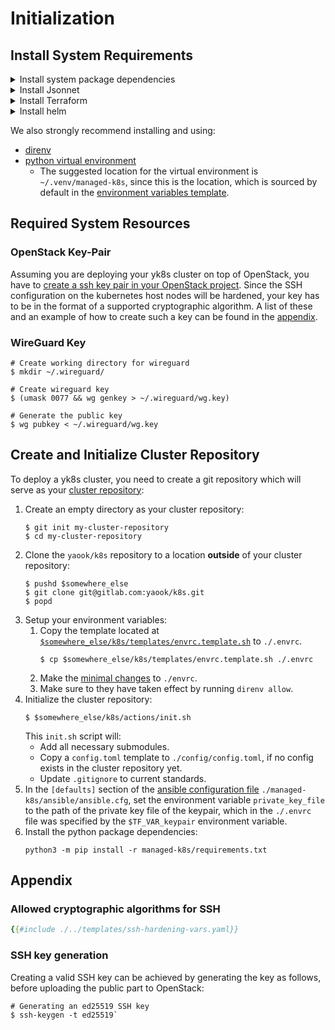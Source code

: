 # Initialization

## Install System Requirements

<details>
<summary>Install system package dependencies</summary>

```console
# managed-k8s system package dependencies
$ sudo apt install python3-pip python3-venv \
  python3-toml moreutils jq wireguard pass
```
</details>


<details>
<summary>Install Jsonnet</summary>

```console
# jsonnet (you may want to adjust the version)
$ GO111MODULE="on" go get github.com/google/go-jsonnet/cmd/jsonnet@v0.16.0

# jsonnet-bundler (you may want to adjust the version)
$ GO111MODULE="on" go get github.com/jsonnet-bundler/jsonnet-bundler/cmd/jb@v0.4.0
```
</details>

<details>
<summary>Install Terraform</summary>

```console
# Download the compressed terraform binary
$ wget -q -O "terraform.zip" https://releases.hashicorp.com/terraform/1.0.7/terraform_1.0.7_linux_amd64.zip

# Extract the binary
$ unzip -q terraform.zip

# Move the binary
$ mv terraform /usr/local/bin/terraform

# You may need allow execution of the binary
$ sudo chmod +x /usr/local/bin/terraform
```
</details>

<details>
<summary>Install helm</summary>
Follow <a href=https://helm.sh/docs/intro/install/>the upstream instructions on installing Helm</a>.
</details>

We also strongly recommend installing and using:

- [direnv](https://direnv.net/)
- [python virtual environment](https://docs.python.org/3/tutorial/venv.html#creating-virtual-environments)
    - The suggested location for the virtual environment is `~/.venv/managed-k8s`, since this is the location, which is sourced by default in the [environment variables template](./environmental-variables.md#template).

## Required System Resources

### OpenStack Key-Pair

Assuming you are deploying your yk8s cluster on top of OpenStack, you have to [create a ssh key pair in your OpenStack project](https://docs.openstack.org/horizon/latest/user/configure-access-and-security-for-instances.html#add-a-key-pair). Since the SSH configuration on the kubernetes host nodes will be hardened, your key has to be in the format of a supported cryptographic algorithm. A list of these and an example of how to create such a key can be found in the [appendix](#appendix).

### WireGuard Key

```console
# Create working directory for wireguard
$ mkdir ~/.wireguard/

# Create wireguard key
$ (umask 0077 && wg genkey > ~/.wireguard/wg.key)

# Generate the public key
$ wg pubkey < ~/.wireguard/wg.key
```

## Create and Initialize Cluster Repository

To deploy a yk8s cluster, you need to create a git repository which will
serve as your [cluster repository](./../design/cluster-repository.md):

1. Create an empty directory as your cluster repository:
    ```console
    $ git init my-cluster-repository
    $ cd my-cluster-repository
    ```
1. Clone the `yaook/k8s` repository to a location **outside** of your cluster repository:
    ```console
    $ pushd $somewhere_else
    $ git clone git@gitlab.com:yaook/k8s.git
    $ popd
    ```
1. Setup your environment variables:
    1. Copy the template located at [`$somewhere_else/k8s/templates/envrc.template.sh`](./environmental-variables.md#template) to `./.envrc`.
        ```console
        $ cp $somewhere_else/k8s/templates/envrc.template.sh ./.envrc
        ```
    1. Make the [minimal changes](./environmental-variables.html#minimal-required-changes) to `./envrc`.
    1. Make sure to they have taken effect by running `direnv allow`.
1. Initialize the cluster repository:
    ```console
    $ $somewhere_else/k8s/actions/init.sh
    ```
    This `init.sh` script will:
    - Add all necessary submodules.
    - Copy a `config.toml` template to `./config/config.toml`, if no config exists in the cluster repository yet.
    - Update `.gitignore` to current standards.
1. In the `[defaults]` section of the [ansible configuration file](./cluster-configuration.md#ansible-configuration) `./managed-k8s/ansible/ansible.cfg`, set the environment variable `private_key_file` to the path of the private key file of the keypair, which in the `./.envrc` file was specified by the `$TF_VAR_keypair` environment variable.
1. Install the python package dependencies:
    ```console
    python3 -m pip install -r managed-k8s/requirements.txt
    ```

## Appendix

### Allowed cryptographic algorithms for SSH

```yaml
{{#include ./../templates/ssh-hardening-vars.yaml}}
```

### SSH key generation

Creating a valid SSH key can be achieved by generating the key as follows, before uploading the public part to OpenStack:

```console
# Generating an ed25519 SSH key
$ ssh-keygen -t ed25519`
```
